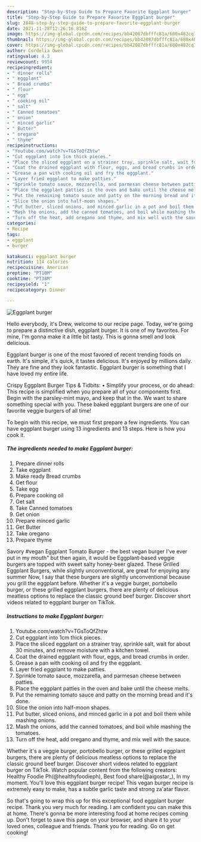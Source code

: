 ```yaml
---
description: "Step-by-Step Guide to Prepare Favorite Eggplant burger"
title: "Step-by-Step Guide to Prepare Favorite Eggplant burger"
slug: 2848-step-by-step-guide-to-prepare-favorite-eggplant-burger
date: 2021-11-28T12:26:16.816Z
image: https://img-global.cpcdn.com/recipes/bb42087dbfffc81a/680x482cq70/eggplant-burger-recipe-main-photo.jpg
thumbnail: https://img-global.cpcdn.com/recipes/bb42087dbfffc81a/680x482cq70/eggplant-burger-recipe-main-photo.jpg
cover: https://img-global.cpcdn.com/recipes/bb42087dbfffc81a/680x482cq70/eggplant-burger-recipe-main-photo.jpg
author: Cordelia Owen
ratingvalue: 4.3
reviewcount: 9954
recipeingredient:
- " dinner rolls"
- " eggplant"
- " Bread crumbs"
- " flour"
- " egg"
- " cooking oil"
- " salt"
- " Canned tomatoes"
- " onion"
- " minced garlic"
- " Butter"
- " oregano"
- " thyme"
recipeinstructions:
- "Youtube.com/watch?v=TGsToQfZhtw"
- "Cut eggplant into 1cm thick pieces."
- "Place the sliced eggplant on a strainer tray, sprinkle salt, wait for about 30 minutes, and remove moisture with a kitchen towel."
- "Coat the drained eggplant with flour, eggs, and bread crumbs in order."
- "Grease a pan with cooking oil and fry the eggplant."
- "Layer fried eggplant to make patties."
- "Sprinkle tomato sauce, mozzarella, and parmesan cheese between patties."
- "Place the eggplant patties in the oven and bake until the cheese melts."
- "Put the remaining tomato sauce and patty on the morning bread and it&#39;s done."
- "Slice the onion into half-moon shapes."
- "Put butter, sliced onions, and minced garlic in a pot and boil them while mashing onions."
- "Mash the onions, add the canned tomatoes, and boil while mashing the tomatoes."
- "Turn off the heat, add oregano and thyme, and mix well with the sauce."
categories:
- Recipe
tags:
- eggplant
- burger

katakunci: eggplant burger 
nutrition: 114 calories
recipecuisine: American
preptime: "PT10M"
cooktime: "PT38M"
recipeyield: "1"
recipecategory: Dinner

---
```



![Eggplant burger](https://img-global.cpcdn.com/recipes/bb42087dbfffc81a/680x482cq70/eggplant-burger-recipe-main-photo.jpg)

Hello everybody, it's Drew, welcome to our recipe page. Today, we're going to prepare a distinctive dish, eggplant burger. It is one of my favorites. For mine, I'm gonna make it a little bit tasty. This is gonna smell and look delicious.

Eggplant burger is one of the most favored of recent trending foods on earth. It's simple, it's quick, it tastes delicious. It's enjoyed by millions daily. They are fine and they look fantastic. Eggplant burger is something that I have loved my entire life.

Crispy Eggplant Burger Tips &amp; Tidbits: • Simplify your process, or do ahead: This recipe is simplified when you prepare all of your components first. Begin with the parsley-mint mayo, and keep that in the. We want to share something special with you. These baked eggplant burgers are one of our favorite veggie burgers of all time!


To begin with this recipe, we must first prepare a few ingredients. You can have eggplant burger using 13 ingredients and 13 steps. Here is how you cook it.

<!--inarticleads1-->

##### The ingredients needed to make Eggplant burger:

1. Prepare  dinner rolls
1. Take  eggplant
1. Make ready  Bread crumbs
1. Get  flour
1. Take  egg
1. Prepare  cooking oil
1. Get  salt
1. Take  Canned tomatoes
1. Get  onion
1. Prepare  minced garlic
1. Get  Butter
1. Take  oregano
1. Prepare  thyme


Savory #vegan Eggplant Tomato Burger - the best vegan burger I&#39;ve ever put in my mouth&#34; but then again, it would be Eggplant-based veggie burgers are topped with sweet salty honey-beer glazed. These Grilled Eggplant Burgers, while slightly unconventional, are great for enjoying any summer Now, I say that these burgers are slightly unconventional because you grill the eggplant before. Whether it&#39;s a veggie burger, portobello burger, or these grilled eggplant burgers, there are plenty of delicious meatless options to replace the classic ground beef burger. Discover short videos related to eggplant burger on TikTok. 

<!--inarticleads2-->

##### Instructions to make Eggplant burger:

1. Youtube.com/watch?v=TGsToQfZhtw
1. Cut eggplant into 1cm thick pieces.
1. Place the sliced eggplant on a strainer tray, sprinkle salt, wait for about 30 minutes, and remove moisture with a kitchen towel.
1. Coat the drained eggplant with flour, eggs, and bread crumbs in order.
1. Grease a pan with cooking oil and fry the eggplant.
1. Layer fried eggplant to make patties.
1. Sprinkle tomato sauce, mozzarella, and parmesan cheese between patties.
1. Place the eggplant patties in the oven and bake until the cheese melts.
1. Put the remaining tomato sauce and patty on the morning bread and it&#39;s done.
1. Slice the onion into half-moon shapes.
1. Put butter, sliced onions, and minced garlic in a pot and boil them while mashing onions.
1. Mash the onions, add the canned tomatoes, and boil while mashing the tomatoes.
1. Turn off the heat, add oregano and thyme, and mix well with the sauce.


Whether it&#39;s a veggie burger, portobello burger, or these grilled eggplant burgers, there are plenty of delicious meatless options to replace the classic ground beef burger. Discover short videos related to eggplant burger on TikTok. Watch popular content from the following creators: Healthy Foodie Ph(@healthyfoodieph), Best food share(@aigostar_), In my moment. You&#39;ll love this eggplant burger recipe! This vegan burger recipe is extremely easy to make, has a subtle garlic taste and strong za&#39;atar flavor. 

So that's going to wrap this up for this exceptional food eggplant burger recipe. Thank you very much for reading. I am confident you can make this at home. There's gonna be more interesting food at home recipes coming up. Don't forget to save this page on your browser, and share it to your loved ones, colleague and friends. Thank you for reading. Go on get cooking!

